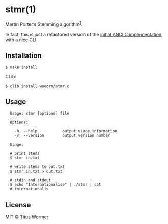 # stmr(1)

Martin Porter’s Stemming algorithm<sup>[1](http://tartarus.org/martin/PorterStemmer/)</sup>.

In fact, this is just a refactored version of the [initial ANCI C implementation](http://tartarus.org/martin/PorterStemmer/c.txt), with a nice CLI

## Installation

```
$ make install
```

CLib:
```
$ clib install wooorm/stmr.c
```

## Usage

```
  Usage: stmr [options] file

  Options:

    -h, --help           output usage information
    -v, --version        output version number

  Usage:

  # print stems
  $ stmr in.txt

  # write stems to out.txt
  $ stmr in.txt > out.txt

  # stdin and stdout
  $ echo "Internationalise" | ./stmr | cat
  # internationalis
```

## License

MIT © Titus Wormer

